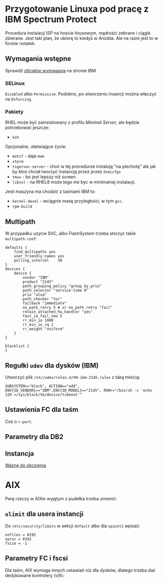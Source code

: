 # Przygotowanie Linuxa pod pracę z IBM Spectrum Protect

Procedura instalacji ISP na hoscie linuxowym, mądrości zebrane i ciągle zbierane. Jest taki plan, że ubiorę to kiedyś w Ansibla. Ale na razie jest to w formie notatek.

## Wymagania wstępne

Sprawdź [oficjalne wymagania](https://www.ibm.com/support/pages/overview-ibm-spectrum-protect-supported-operating-systems) na stronie IBM. 

### SELinux

`Disabled` albo `Permissive`. Podobno, po utworzeniu insancji można właczyć na `Enforcing`.

### Pakiety

RHEL może być zainstalowany z profilu *Minimal Server*, ale będzie potrzebować jeszcze:

* `ksh`

Opcjonalne, ułatwiające życie:

* `motif` - daje `mwm`
* `xterm`
* `tigervnc-server` - choć w tej procedurze instaluję "na piechotę" ale jak by ktoś chciał tworzyć instancję przez przez `dsmicfgx`
* `tmux` - bo jest lepszy niż screen 
* `libnsl` - na RHEL8 może tego nie byc w minimalnej instalacji.

Jesli maszyna ma chodzić z taśmami IBM to:

* `kernel-devel` - wciągnie masę przyległości, w tym `gcc`.
* `rpm-build`

## Multipath

W przypadku uzycie SVC, albo FlashSystem trzeba storzyć takie `multipath.conf`:

```
defaults {
	find_multipaths yes
	user_friendly_names yes
	polling_interval 	30
}
devices {
	device {
		vendor "IBM"
		product "2145"
		path_grouping_policy "group_by_prio"
		path_selector "service-time 0" 
		prio "alua"
		path_checker "tur"
		failback "immediate"
		no_path_retry 5 # or no_path_retry "fail"
		retain_attached_hw_handler "yes"
		fast_io_fail_tmo 5
		rr_min_io 1000
		rr_min_io_rq 1
		rr_weight "uniform"
	}
}

blacklist {
}
```
## Regułki `udev` dla dysków (IBM)

Utworzyć plik `/etc/udev/rules.d/99-ibm-2145.rules` z taką treścią:

```
SUBSYSTEM=="block", ACTION=="add", ENV{ID_VENDOR}=="IBM",ENV{ID_MODEL}=="2145", RUN+="/bin/sh -c 'echo 120 >/sys/block/%k/device/timeout'"
```

## Ustawienia FC dla taśm

Coś o `r-port`.

## Parametry dla DB2

## Instancja

[Ważne do obczjenia](https://www.ibm.com/support/knowledgecenter/SSEQVQ_8.1.10/srv.install/t_srv_config_dbopts-linux.html)

# AIX

Parę rzeczy w AIXie wyjętym z pudełka trzeba zmienić:

## `ulimit` dla usera instancji

Do `/etc/security/limits` w sekcji `default` albo dla `spinst1` wpisać:

```
nofiles = 8192
nproc = 8192
fsize = -1
```

## Parametry FC i fscsi 

Dla taśm, AIX wymaga innych ustawiań niż dla dysków, dlatego trzeba dać dedykowane kontrolery (v)fc:



